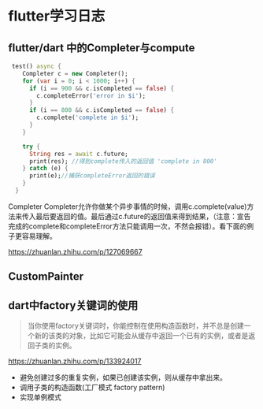 # flutter学习日志

## flutter/dart 中的Completer与compute

```dart
 test() async {
    Completer c = new Completer();
    for (var i = 0; i < 1000; i++) {
      if (i == 900 && c.isCompleted == false) {
        c.completeError('error in $i');
      }
      if (i == 800 && c.isCompleted == false) {
        c.complete('complete in $i');
      }
    }

    try {
      String res = await c.future;
      print(res); //得到complete传入的返回值 'complete in 800'
    } catch (e) {
      print(e);//捕获completeError返回的错误
    }
  }
```

Completer
Completer允许你做某个异步事情的时候，调用c.complete(value)方法来传入最后要返回的值。最后通过c.future的返回值来得到结果，（注意：宣告完成的complete和completeError方法只能调用一次，不然会报错）。看下面的例子更容易理解。

https://zhuanlan.zhihu.com/p/127069667

## CustomPainter 


## dart中factory关键词的使用

> 当你使用factory关键词时，你能控制在使用构造函数时，并不总是创建一个新的该类的对象，比如它可能会从缓存中返回一个已有的实例，或者是返回子类的实例。

https://zhuanlan.zhihu.com/p/133924017


> 
- 避免创建过多的重复实例，如果已创建该实例，则从缓存中拿出来。
- 调用子类的构造函数(工厂模式 factory pattern)
 - 实现单例模式